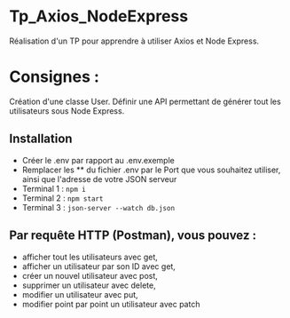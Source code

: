 # Tp_Axios_NodeExpress

Réalisation d'un TP pour apprendre à utiliser Axios et Node Express.

# Consignes : 
Création d'une classe User. Définir une API permettant de générer tout les utilisateurs sous Node Express.

## Installation
- Créer le .env par rapport au .env.exemple
- Remplacer les ** du fichier .env par le Port que vous souhaitez utiliser, ainsi que l'adresse de votre JSON serveur
- Terminal 1 : `npm i`
- Terminal 2 : `npm start`
- Terminal 3 : `json-server --watch db.json`

## Par requête HTTP (Postman), vous pouvez :
- afficher tout les utilisateurs avec get, 
- afficher un utilisateur par son ID avec get, 
- créer un nouvel utilisateur avec post, 
- supprimer un utilisateur avec delete, 
- modifier un utilisateur avec put, 
- modifier point par point un utilisateur avec patch

